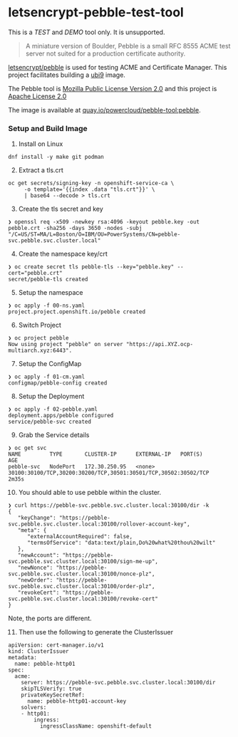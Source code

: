 # letsencrypt-pebble-test-tool

This is a *TEST* and *DEMO* tool only.
It is unsupported.

> A miniature version of Boulder, Pebble is a small RFC 8555 ACME test server not suited for a production certificate authority. 

[letsencrypt/pebble](https://github.com/letsencrypt/pebble/) is used for testing ACME and Certificate Manager. This project facilitates building a [ubi9](https://catalog.redhat.com/software/containers/ubi9/go-toolset/61e5c00b4ec9945c18787690?architecture=amd64&image=6571697c39a638623d7ab4a6) image.

The Pebble tool is [Mozilla Public License Version 2.0](https://github.com/letsencrypt/pebble/blob/main/LICENSE) and this project is [Apache License 2.0](https://github.com/ocp-power-demos/letsencrypt-pebble-test-tool/blob/main/LICENSE)

The image is available at [quay.io/powercloud/pebble-tool:pebble](https://quay.io/repository/powercloud/pebble-tool).

### Setup and Build Image

1. Install on Linux

```
dnf install -y make git podman
```

2. Extract a tls.crt

```
oc get secrets/signing-key -n openshift-service-ca \
     -o template='{{index .data "tls.crt"}}' \
     | base64 --decode > tls.crt
```

3. Create the tls secret and key

```
❯ openssl req -x509 -newkey rsa:4096 -keyout pebble.key -out pebble.crt -sha256 -days 3650 -nodes -subj "/C=US/ST=MA/L=Boston/O=IBM/OU=PowerSystems/CN=pebble-svc.pebble.svc.cluster.local"
```

4. Create the namespace key/crt

```
❯ oc create secret tls pebble-tls --key="pebble.key" --cert="pebble.crt"
secret/pebble-tls created
```

5. Setup the namespace

```
❯ oc apply -f 00-ns.yaml 
project.project.openshift.io/pebble created
```

6. Switch Project

```
❯ oc project pebble
Now using project "pebble" on server "https://api.XYZ.ocp-multiarch.xyz:6443".
```

7. Setup the ConfigMap

```
❯ oc apply -f 01-cm.yaml 
configmap/pebble-config created
```

8. Setup the Deployment

```
❯ oc apply -f 02-pebble.yaml
deployment.apps/pebble configured
service/pebble-svc created
```

9. Grab the Service details

```
❯ oc get svc
NAME         TYPE       CLUSTER-IP      EXTERNAL-IP   PORT(S)                                                           AGE
pebble-svc   NodePort   172.30.250.95   <none>        30100:30100/TCP,30200:30200/TCP,30501:30501/TCP,30502:30502/TCP   2m35s
```

10. You should able to use pebble within the cluster.

```
❯ curl https://pebble-svc.pebble.svc.cluster.local:30100/dir -k   
{
   "keyChange": "https://pebble-svc.pebble.svc.cluster.local:30100/rollover-account-key",
   "meta": {
      "externalAccountRequired": false,
      "termsOfService": "data:text/plain,Do%20what%20thou%20wilt"
   },
   "newAccount": "https://pebble-svc.pebble.svc.cluster.local:30100/sign-me-up",
   "newNonce": "https://pebble-svc.pebble.svc.cluster.local:30100/nonce-plz",
   "newOrder": "https://pebble-svc.pebble.svc.cluster.local:30100/order-plz",
   "revokeCert": "https://pebble-svc.pebble.svc.cluster.local:30100/revoke-cert"
}
```

Note, the ports are different.

11. Then use the following to generate the ClusterIssuer

```
apiVersion: cert-manager.io/v1
kind: ClusterIssuer
metadata:
  name: pebble-http01
spec:
  acme:
    server: https://pebble-svc.pebble.svc.cluster.local:30100/dir
    skipTLSVerify: true
    privateKeySecretRef:
      name: pebble-http01-account-key
    solvers:
    - http01:
        ingress:
          ingressClassName: openshift-default
```
